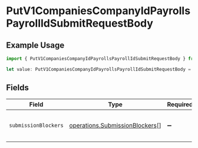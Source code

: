 # PutV1CompaniesCompanyIdPayrollsPayrollIdSubmitRequestBody

## Example Usage

```typescript
import { PutV1CompaniesCompanyIdPayrollsPayrollIdSubmitRequestBody } from "gusto_embedded/models/operations";

let value: PutV1CompaniesCompanyIdPayrollsPayrollIdSubmitRequestBody = {};
```

## Fields

| Field                                                                            | Type                                                                             | Required                                                                         | Description                                                                      |
| -------------------------------------------------------------------------------- | -------------------------------------------------------------------------------- | -------------------------------------------------------------------------------- | -------------------------------------------------------------------------------- |
| `submissionBlockers`                                                             | [operations.SubmissionBlockers](../../models/operations/submissionblockers.md)[] | :heavy_minus_sign:                                                               | An array of submission_blockers, each with a selected unblock option.            |